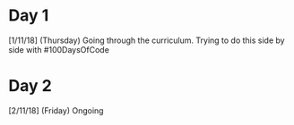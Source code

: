 # Day 1
[1/11/18] (Thursday)
Going through the curriculum. Trying to do this side by side with #100DaysOfCode

# Day 2
[2/11/18] (Friday)
Ongoing

